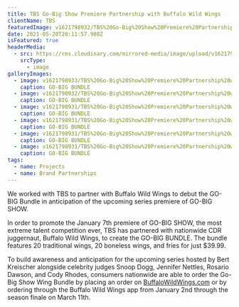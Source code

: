 ```yaml
---
title: TBS Go-Big Show Premiere Partnership with Buffalo Wild Wings
clientName: TBS
featuredImage: v1621798932/TBS%20Go-Big%20Show%20Premiere%20Partnership%20with%20Buffalo%20Wild%20Wings/BWW_GBS_sweeps_vq4n6e.png
date: 2021-05-20T20:11:57.908Z
isFeatured: true
headerMedia:
  - src: https://res.cloudinary.com/mirrored-media/image/upload/v1621798931/TBS%20Go-Big%20Show%20Premiere%20Partnership%20with%20Buffalo%20Wild%20Wings/BWW_GBS_r22yo9.jpg
    srcType:
      - image
galleryImages:
  - image: v1621798933/TBS%20Go-Big%20Show%20Premiere%20Partnership%20with%20Buffalo%20Wild%20Wings/Go_Big_Cooler_2_2_fpmwc2.jpg
    caption: GO-BIG BUNDLE
  - image: v1621798932/TBS%20Go-Big%20Show%20Premiere%20Partnership%20with%20Buffalo%20Wild%20Wings/Go_Big_Yellow_2_dm2bx3.jpg
    caption: GO-BIG BUNDLE
  - image: v1621798931/TBS%20Go-Big%20Show%20Premiere%20Partnership%20with%20Buffalo%20Wild%20Wings/Newsletter740x405_1_zh85xv.jpg
    caption: GO-BIG BUNDLE
  - image: v1621798931/TBS%20Go-Big%20Show%20Premiere%20Partnership%20with%20Buffalo%20Wild%20Wings/BWW_GBS_r22yo9.jpg
    caption: GO-BIG BUNDLE
  - image: v1621798931/TBS%20Go-Big%20Show%20Premiere%20Partnership%20with%20Buffalo%20Wild%20Wings/IMG_3680-768x911_jugmwv.jpg
    caption: GO-BIG BUNDLE
  - image: v1621798931/TBS%20Go-Big%20Show%20Premiere%20Partnership%20with%20Buffalo%20Wild%20Wings/Newsletter740x405_nca73z.jpg
    caption: GO-BIG BUNDLE
tags:
  - name: Projects
  - name: Brand Partnerships
---
```

We worked with TBS to partner with Buffalo Wild Wings to debut the GO-BIG Bundle in anticipation of the upcoming series premiere of GO-BIG SHOW.

In order to promote the January 7th premiere of GO-BIG SHOW, the most extreme talent competition ever, TBS has partnered with nationwide CDR juggernaut, Buffalo Wild Wings, to create the GO-BIG BUNDLE. The bundle features 20 traditional wings, 20 boneless wings, and fries for just $39.99.

To build awareness and anticipation for the upcoming series hosted by Bert Kreischer alongside celebrity judges Snoop Dogg, Jennifer Nettles, Rosario Dawson, and Cody Rhodes, consumers nationwide are able to order the Go-Big Show Wing Bundle by placing an order on [BuffaloWildWings.com](http://buffalowildwings.com/) or by ordering through the Buffalo Wild Wings app from January 2nd through the season finale on March 11th.